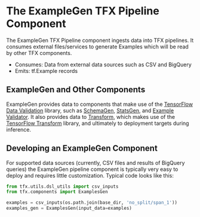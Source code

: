 # The ExampleGen TFX Pipeline Component

The ExampleGen TFX Pipeline component ingests
data into TFX pipelines. It consumes external files/services to generate
Examples which will be read by other TFX components.

* Consumes: Data from external data sources such as CSV and BigQuery
* Emits: tf.Example records

## ExampleGen and Other Components

ExampleGen provides data to components that make use of the
[TensorFlow Data Validation](tfdv.md) library, such as [SchemaGen](schemagen.md),
[StatsGen](statsgen.md), and [Example Validator](exampleval.md).  It also
provides data to [Transform](transform.md), which makes use of the
[TensorFlow Transform](tft.md) library, and ultimately to deployment targets
during inference.

## Developing an ExampleGen Component

For supported data sources (currently, CSV files and results of BigQuery
queries) the ExampleGen pipeline component is typically very easy to deploy and
requires little customization. Typical code looks like this:

```python
from tfx.utils.dsl_utils import csv_inputs
from tfx.components import ExamplesGen

examples = csv_inputs(os.path.join(base_dir, 'no_split/span_1'))
examples_gen = ExamplesGen(input_data=examples)
```
